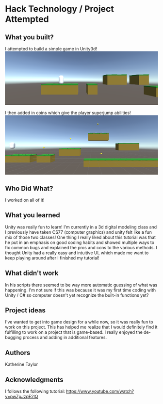 # Hack Technology / Project Attempted


## What you built? 

I attempted to build a simple game in Unity3d!
![](./images/sc1.png)

I then added in coins which give the player superjump abilities!
![](./images/sc2.png)


## Who Did What?

I worked on all of it!

## What you learned

Unity was really fun to learn! I'm currently in a 3d digital modeling class and I previously have taken CS77 (computer graphics) and unity felt like a fun mix of those two classes! One thing I really liked about this tutorial was that he put in an emphasis on good coding habits and showed multiple ways to fix common bugs and explained the pros and cons to the various methods. I thought Unity had a really easy and intuitive UI, which made me want to keep playing around after I finished my tutorial!  

## What didn't work
In his scripts there seemed to be way more automatic guessing of what was happening. I'm not sure if this was because it was my first time coding with Unity / C# so computer doesn't yet recognize the built-in functions yet?  

## Project ideas
I've wanted to get into game design for a while now, so it was really fun to work on this project. This has helped me realize that I would definitely find it fulfilling to work on a project that is game-based. I really enjoyed the de-bugging process and adding in additional features. 

## Authors

Katherine Taylor

## Acknowledgments

I follows the following tutorial: https://www.youtube.com/watch?v=pwZpJzpE2lQ 
